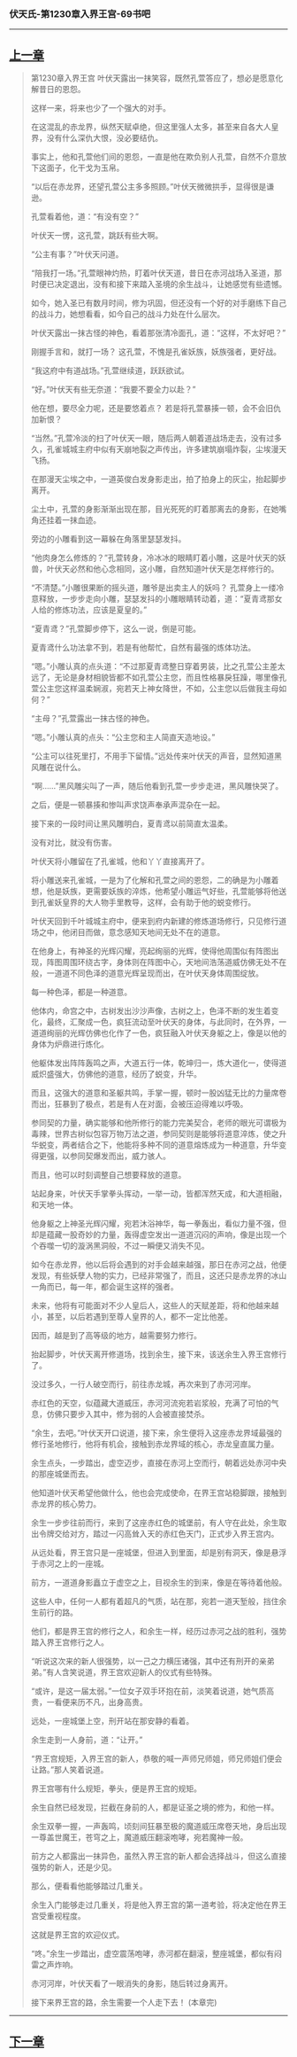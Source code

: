 ### 伏天氏-第1230章入界王宫-69书吧

--------
[上一章](./6e8a4e32c2427f89d6cefcc97ee6df72.md)
--------


>
>
>
>第1230章入界王宫
>叶伏天露出一抹笑容，既然孔萱答应了，想必是愿意化解昔日的恩怨。
>
>这样一来，将来也少了一个强大的对手。
>
>在这混乱的赤龙界，纵然天赋卓绝，但这里强人太多，甚至来自各大人皇界，没有什么深仇大恨，没必要结仇。
>
>事实上，他和孔萱他们间的恩怨，一直是他在欺负别人孔萱，自然不介意放下这面子，化干戈为玉帛。
>
>“以后在赤龙界，还望孔萱公主多多照顾。”叶伏天微微拱手，显得很是谦逊。
>
>孔萱看着他，道：“有没有空？”
>
>叶伏天一愣，这孔萱，跳跃有些大啊。
>
>“公主有事？”叶伏天问道。
>
>“陪我打一场。”孔萱眼神灼热，盯着叶伏天道，昔日在赤河战场入圣道，那时便已决定退出，没有和接下来踏入圣境的余生战斗，让她感觉有些遗憾。
>
>如今，她入圣已有数月时间，修为巩固，但还没有一个好的对手磨练下自己的战斗力，她想看看，如今自己的战斗力处在什么层次。
>
>叶伏天露出一抹古怪的神色，看着那张清冷面孔，道：“这样，不太好吧？”
>
>刚握手言和，就打一场？
>这孔萱，不愧是孔雀妖族，妖族强者，更好战。
>
>“我这府中有道战场。”孔萱继续道，跃跃欲试。
>
>“好。”叶伏天有些无奈道：“我要不要全力以赴？”
>
>他在想，要尽全力呢，还是要悠着点？
>若是将孔萱暴揍一顿，会不会旧仇加新恨？
>
>“当然。”孔萱冷淡的扫了叶伏天一眼，随后两人朝着道战场走去，没有过多久，孔雀城城主府中似有天崩地裂之声传出，许多建筑崩塌炸裂，尘埃漫天飞扬。
>
>在那漫天尘埃之中，一道英俊白发身影走出，拍了拍身上的灰尘，抬起脚步离开。
>
>尘土中，孔萱的身影渐渐出现在那，目光死死的盯着那离去的身影，在她嘴角还挂着一抹血迹。
>
>旁边的小雕看到这一幕躲在角落里瑟瑟发抖。
>
>“他肉身怎么修炼的？”孔萱转身，冷冰冰的眼睛盯着小雕，这是叶伏天的妖兽，叶伏天必然和他心念相同，这小雕，自然知道叶伏天是怎样修行的。
>
>“不清楚。”小雕很果断的摇头道，雕爷是出卖主人的妖吗？
>孔萱身上一缕冷意释放，一步步走向小雕，瑟瑟发抖的小雕眼睛转动着，道：“夏青鸢那女人给的修炼功法，应该是夏皇的。”
>
>“夏青鸢？”孔萱脚步停下，这么一说，倒是可能。
>
>夏青鸢什么功法拿不到，若是有他帮忙，自然有最强的炼体功法。
>
>“嗯。”小雕认真的点头道：“不过那夏青鸢整日穿着男装，比之孔萱公主差太远了，无论是身材相貌皆都不如孔萱公主您，而且性格暴戾狂躁，哪里像孔萱公主您这样温柔娴淑，宛若天上神女降世，不如，公主您以后做我主母如何？”
>
>“主母？”孔萱露出一抹古怪的神色。
>
>“嗯。”小雕认真的点头：“公主您和主人简直天造地设。”
>
>“公主可以往死里打，不用手下留情。”远处传来叶伏天的声音，显然知道黑风雕在说什么。
>
>“啊……”黑风雕尖叫了一声，随后他看到孔萱一步步走进，黑风雕快哭了。
>
>之后，便是一顿暴揍和惨叫声求饶声奉承声混杂在一起。
>
>接下来的一段时间让黑风雕明白，夏青鸢以前简直太温柔。
>
>没有对比，就没有伤害。
>
>叶伏天将小雕留在了孔雀城，他和丫丫直接离开了。
>
>将小雕送来孔雀城，一是为了化解和孔萱之间的恩怨，二的确是为小雕着想，他是妖族，更需要妖族的淬炼，他希望小雕运气好些，孔萱能够将他送到孔雀妖皇界的大人物手里教导，这样，会有助于他的蜕变修行。
>
>叶伏天回到千叶城城主府中，便来到府内新建的修炼道场修行，只见修行道场之中，他闭目而做，意念感知天地间无处不在的道意。
>
>在他身上，有神圣的光辉闪耀，亮起绚丽的光辉，使得他周围似有阵图出现，阵图周围环绕古字，身体则在阵图中心，天地间浩荡道威仿佛无处不在般，一道道不同色泽的道意光辉呈现而出，在叶伏天身体周围绽放。
>
>每一种色泽，都是一种道意。
>
>他体内，命宫之中，古树发出沙沙声像，古树之上，色泽不断的发生着变化，最终，汇聚成一色，疯狂流动至叶伏天的身体，与此同时，在外界，一道道绚丽的光辉仿佛也化作了一色，疯狂融入叶伏天身躯之上，像是以他的身体为炉鼎进行炼化。
>
>他躯体发出阵阵轰鸣之声，大道五行一体，乾坤归一，炼大道化一，使得道威炽盛强大，仿佛他的道意，经历了蜕变，升华。
>
>而且，这强大的道意和圣躯共鸣，手掌一握，顿时一股凶猛无比的力量席卷而出，狂暴到了极点，若是有人在对面，会被压迫得难以呼吸。
>
>参同契的力量，确实能够和他所修行的能力完美契合，老师的眼光可谓极为毒辣，世界古树似包容万物万法之道，参同契则是能够将道意淬炼，使之升华蜕变，两者结合之下，他能将多种不同的道意熔炼成为一种道意，升华变得更强，以参同契爆发而出，威力骇人。
>
>而且，他可以时刻调整自己想要释放的道意。
>
>站起身来，叶伏天手掌拳头挥动，一举一动，皆都浑然天成，和大道相融，和天地一体。
>
>他身躯之上神圣光辉闪耀，宛若沐浴神华，每一拳轰出，看似力量不强，但却是蕴藏一股奇妙的力量，轰得虚空发出一道道沉闷的声响，像是出现一个个吞噬一切的漩涡黑洞般，不过一瞬便又消失不见。
>
>如今在赤龙界，他以后将会遇到的对手会越来越强，那日在赤河之战，他便发现，有些妖孽人物的实力，已经非常强了，而且，这还只是赤龙界的冰山一角而已，每一年，都会诞生这样的强者。
>
>未来，他将有可能面对不少人皇后人，这些人的天赋差距，将和他越来越小，甚至，以后若遇到至尊人皇界的人，都不一定比他差。
>
>因而，越是到了高等级的地方，越需要努力修行。
>
>抬起脚步，叶伏天离开修道场，找到余生，接下来，该送余生入界王宫修行了。
>
>没过多久，一行人破空而行，前往赤龙城，再次来到了赤河河岸。
>
>赤红色的天空，似蕴藏大道威压，赤河河流宛若岩浆般，充满了可怕的气息，仿佛只要步入其中，修为弱的人会被直接焚杀。
>
>“余生，去吧。”叶伏天开口说道，接下来，余生便将入这座赤龙界域最强的修行圣地修行，他将有机会，接触到赤龙界域的核心，赤龙皇直属力量。
>
>余生点头，一步踏出，虚空迈步，直接在赤河上空而行，朝着远处赤河中央的那座城堡而去。
>
>他知道叶伏天希望他做什么，他也会完成使命，在界王宫站稳脚跟，接触到赤龙界的核心势力。
>
>余生一步步往前而行，来到了这座赤红色的城堡前，有人守在此处，余生取出令牌交给对方，踏过一闪高耸入天的赤红色天门，正式步入界王宫内。
>
>从远处看，界王宫只是一座城堡，但进入到里面，却是别有洞天，像是悬浮于赤河之上的一座城。
>
>前方，一道道身影矗立于虚空之上，目视余生的到来，像是在等待着他般。
>
>这些人中，任何一人都有着超凡的气质，站在那，宛若一道天堑般，挡住余生前行的路。
>
>他们，都是界王宫的修行之人，和余生一样，经历过赤河之战的胜利，强势踏入界王宫修行之人。
>
>“听说这次来的新人很强势，以一己之力横压诸强，其中还有刑开的亲弟弟。”有人含笑说道，界王宫欢迎新人的仪式有些特殊。
>
>“或许，是这一届太弱。”一位女子双手环抱在前，淡笑着说道，她气质高贵，一看便来历不凡，出身高贵。
>
>远处，一座城堡上空，刑开站在那安静的看着。
>
>余生走到一人身前，道：“让开。”
>
>“界王宫规矩，入界王宫的新人，恭敬的喊一声师兄师姐，师兄师姐们便会让路。”那人笑着说道。
>
>界王宫哪有什么规矩，拳头，便是界王宫的规矩。
>
>余生自然已经发现，拦截在身前的人，都是证圣之境的修为，和他一样。
>
>余生双拳一握，一声轰鸣，顷刻间狂暴至极的魔道威压席卷天地，身后出现一尊盖世魔王，苍穹之上，魔道威压翻滚咆哮，宛若魔神一般。
>
>前方之人都露出一抹异色，虽然入界王宫的新人都会选择战斗，但这么直接强势的新人，还是少见。
>
>那么，便看看他能够踏过几重关。
>
>余生入门能够走过几重关，将是他入界王宫的第一道考验，将决定他在界王宫受重视程度。
>
>这就是界王宫的欢迎仪式。
>
>“咚。”余生一步踏出，虚空震荡咆哮，赤河都在翻滚，整座城堡，都似有闷雷之声炸响。
>
>赤河河岸，叶伏天看了一眼消失的身影，随后转过身离开。
>
>接下来界王宫的路，余生需要一个人走下去！
>(本章完)
>
>

--------
[下一章](./192ee981bf1eeae68dc9e9715a8d5665.md)
--------

